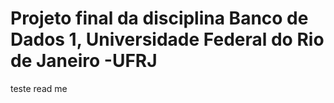 # Projeto final da disciplina Banco de Dados 1, Universidade Federal do Rio de Janeiro -UFRJ

 teste read me
